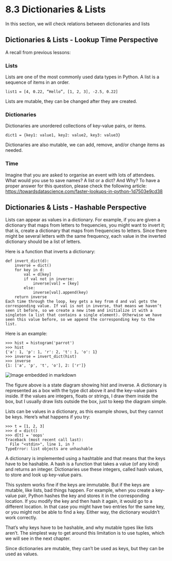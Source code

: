 # 8.3 Dictionaries & Lists

In this section, we will check relations between dictionaries and lists

## Dictionaries & Lists - Lookup Time Perspective
A recall from previous lessons:
### Lists
Lists are one of the most commonly used data types in Python. A list is a sequence of items in an order.

`list1 = [4, 0.22, “Hello”, [1, 2, 3], -2.5, 0.22]`

Lists are mutable, they can be changed after they are created.

### Dictionaries
Dictionaries are unordered collections of key-value pairs, or items.

`dict1 = {key1: value1, key2: value2, key3: value3}`

Dictionaries are also mutable, we can add, remove, and/or change items as needed.

### Time
Imagine that you are asked to organise an event with lots of attendees. What would you use to save names? A list or a dict? And Why?
To have a proper answer for this question, please check the following article: https://towardsdatascience.com/faster-lookups-in-python-1d7503e9cd38

## Dictionaries & Lists - Hashable Perspective
Lists can appear as values in a dictionary. For example, if you are given a dictionary that maps from letters to frequencies, you might want to invert it; that is, create a dictionary that maps from frequencies to letters. Since there might be several letters with the same frequency, each value in the inverted dictionary should be a list of letters.

Here is a function that inverts a dictionary:
```
def invert_dict(d):
    inverse = dict()
    for key in d:
        val = d[key]
        if val not in inverse:
            inverse[val] = [key]
        else:
            inverse[val].append(key)
    return inverse
Each time through the loop, key gets a key from d and val gets the corresponding value. If val is not in inverse, that means we haven’t seen it before, so we create a new item and initialize it with a singleton (a list that contains a single element). Otherwise we have seen this value before, so we append the corresponding key to the list.
```
Here is an example:

```
>>> hist = histogram('parrot')
>>> hist
{'a': 1, 'p': 1, 'r': 2, 't': 1, 'o': 1}
>>> inverse = invert_dict(hist)
>>> inverse
{1: ['a', 'p', 't', 'o'], 2: ['r']}
```

![Image embedded in markdown](dicts_vs_lists.png)

The figure above is a state diagram showing hist and inverse. A dictionary is represented as a box with the type dict above it and the key-value pairs inside. If the values are integers, floats or strings, I draw them inside the box, but I usually draw lists outside the box, just to keep the diagram simple.

Lists can be values in a dictionary, as this example shows, but they cannot be keys. Here’s what happens if you try:
```
>>> t = [1, 2, 3]
>>> d = dict()
>>> d[t] = 'oops'
Traceback (most recent call last):
  File "<stdin>", line 1, in ?
TypeError: list objects are unhashable
```

A dictionary is implemented using a hashtable and that means that the keys have to be hashable. A hash is a function that takes a value (of any kind) and returns an integer. Dictionaries use these integers, called hash values, to store and look up key-value pairs.

This system works fine if the keys are immutable. But if the keys are mutable, like lists, bad things happen. For example, when you create a key-value pair, Python hashes the key and stores it in the corresponding location. If you modify the key and then hash it again, it would go to a different location. In that case you might have two entries for the same key, or you might not be able to find a key. Either way, the dictionary wouldn’t work correctly.

That’s why keys have to be hashable, and why mutable types like lists aren’t. The simplest way to get around this limitation is to use tuples, which we will see in the next chapter.

Since dictionaries are mutable, they can’t be used as keys, but they can be used as values.
